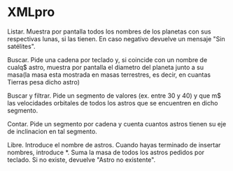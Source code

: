 # XMLpro

Listar. Muestra por pantalla todos los nombres de los planetas con sus
respectivas lunas, si las tienen. En caso negativo devuelve un mensaje
"Sin satélites".

Buscar. Pide una cadena por teclado y, si coincide con un nombre de cualq$
astro, muestra por pantalla el diametro del planeta junto a su masa(la
masa esta mostrada en masas terrestres, es decir, en cuantas Tierras
pesa dicho astro)

Buscar y filtrar. Pide un segmento de valores (ex. entre 30 y 40) y que m$
las velocidades orbitales de todos los astros que se encuentren en dicho
segmento.

Contar. Pide un segmento por cadena y cuenta cuantos astros tienen su
eje de inclinacion en tal segmento.

Libre. Introduce el nombre de astros. Cuando hayas terminado de insertar
nombres, introduce *. Suma la masa de todos los astros pedidos por
teclado. Si no existe, devuelve "Astro no existente".


